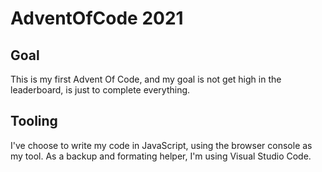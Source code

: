 # AdventOfCode 2021

## Goal
This is my first Advent Of Code, and my goal is not get high in the leaderboard, is just to complete everything. 

## Tooling
I've choose to write my code in JavaScript, using the browser console as my tool. As a backup and formating helper, I'm using Visual Studio Code.
